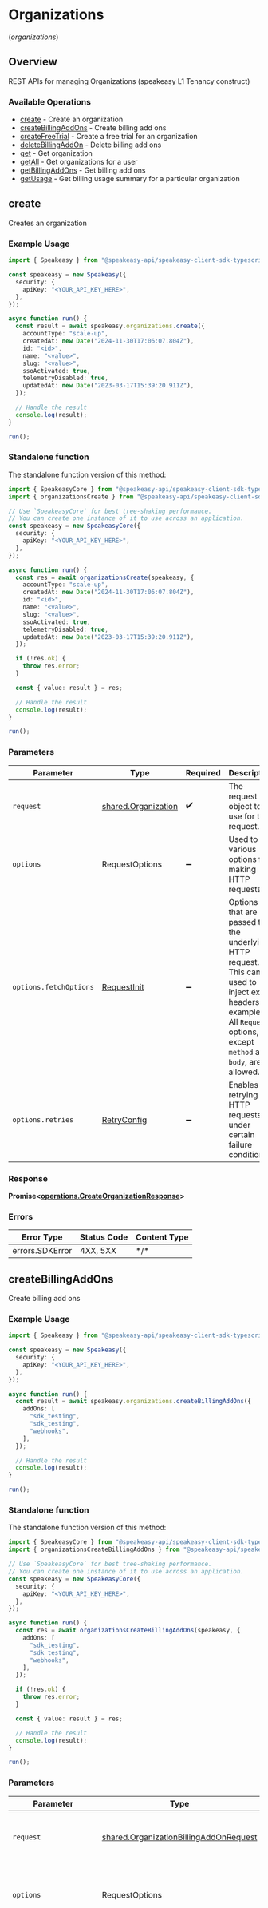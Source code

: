 # Organizations
(*organizations*)

## Overview

REST APIs for managing Organizations (speakeasy L1 Tenancy construct)

### Available Operations

* [create](#create) - Create an organization
* [createBillingAddOns](#createbillingaddons) - Create billing add ons
* [createFreeTrial](#createfreetrial) - Create a free trial for an organization
* [deleteBillingAddOn](#deletebillingaddon) - Delete billing add ons
* [get](#get) - Get organization
* [getAll](#getall) - Get organizations for a user
* [getBillingAddOns](#getbillingaddons) - Get billing add ons
* [getUsage](#getusage) - Get billing usage summary for a particular organization

## create

Creates an organization

### Example Usage

```typescript
import { Speakeasy } from "@speakeasy-api/speakeasy-client-sdk-typescript";

const speakeasy = new Speakeasy({
  security: {
    apiKey: "<YOUR_API_KEY_HERE>",
  },
});

async function run() {
  const result = await speakeasy.organizations.create({
    accountType: "scale-up",
    createdAt: new Date("2024-11-30T17:06:07.804Z"),
    id: "<id>",
    name: "<value>",
    slug: "<value>",
    ssoActivated: true,
    telemetryDisabled: true,
    updatedAt: new Date("2023-03-17T15:39:20.911Z"),
  });

  // Handle the result
  console.log(result);
}

run();
```

### Standalone function

The standalone function version of this method:

```typescript
import { SpeakeasyCore } from "@speakeasy-api/speakeasy-client-sdk-typescript/core.js";
import { organizationsCreate } from "@speakeasy-api/speakeasy-client-sdk-typescript/funcs/organizationsCreate.js";

// Use `SpeakeasyCore` for best tree-shaking performance.
// You can create one instance of it to use across an application.
const speakeasy = new SpeakeasyCore({
  security: {
    apiKey: "<YOUR_API_KEY_HERE>",
  },
});

async function run() {
  const res = await organizationsCreate(speakeasy, {
    accountType: "scale-up",
    createdAt: new Date("2024-11-30T17:06:07.804Z"),
    id: "<id>",
    name: "<value>",
    slug: "<value>",
    ssoActivated: true,
    telemetryDisabled: true,
    updatedAt: new Date("2023-03-17T15:39:20.911Z"),
  });

  if (!res.ok) {
    throw res.error;
  }

  const { value: result } = res;

  // Handle the result
  console.log(result);
}

run();
```

### Parameters

| Parameter                                                                                                                                                                      | Type                                                                                                                                                                           | Required                                                                                                                                                                       | Description                                                                                                                                                                    |
| ------------------------------------------------------------------------------------------------------------------------------------------------------------------------------ | ------------------------------------------------------------------------------------------------------------------------------------------------------------------------------ | ------------------------------------------------------------------------------------------------------------------------------------------------------------------------------ | ------------------------------------------------------------------------------------------------------------------------------------------------------------------------------ |
| `request`                                                                                                                                                                      | [shared.Organization](../../sdk/models/shared/organization.md)                                                                                                                 | :heavy_check_mark:                                                                                                                                                             | The request object to use for the request.                                                                                                                                     |
| `options`                                                                                                                                                                      | RequestOptions                                                                                                                                                                 | :heavy_minus_sign:                                                                                                                                                             | Used to set various options for making HTTP requests.                                                                                                                          |
| `options.fetchOptions`                                                                                                                                                         | [RequestInit](https://developer.mozilla.org/en-US/docs/Web/API/Request/Request#options)                                                                                        | :heavy_minus_sign:                                                                                                                                                             | Options that are passed to the underlying HTTP request. This can be used to inject extra headers for examples. All `Request` options, except `method` and `body`, are allowed. |
| `options.retries`                                                                                                                                                              | [RetryConfig](../../lib/utils/retryconfig.md)                                                                                                                                  | :heavy_minus_sign:                                                                                                                                                             | Enables retrying HTTP requests under certain failure conditions.                                                                                                               |

### Response

**Promise\<[operations.CreateOrganizationResponse](../../sdk/models/operations/createorganizationresponse.md)\>**

### Errors

| Error Type      | Status Code     | Content Type    |
| --------------- | --------------- | --------------- |
| errors.SDKError | 4XX, 5XX        | \*/\*           |

## createBillingAddOns

Create billing add ons

### Example Usage

```typescript
import { Speakeasy } from "@speakeasy-api/speakeasy-client-sdk-typescript";

const speakeasy = new Speakeasy({
  security: {
    apiKey: "<YOUR_API_KEY_HERE>",
  },
});

async function run() {
  const result = await speakeasy.organizations.createBillingAddOns({
    addOns: [
      "sdk_testing",
      "sdk_testing",
      "webhooks",
    ],
  });

  // Handle the result
  console.log(result);
}

run();
```

### Standalone function

The standalone function version of this method:

```typescript
import { SpeakeasyCore } from "@speakeasy-api/speakeasy-client-sdk-typescript/core.js";
import { organizationsCreateBillingAddOns } from "@speakeasy-api/speakeasy-client-sdk-typescript/funcs/organizationsCreateBillingAddOns.js";

// Use `SpeakeasyCore` for best tree-shaking performance.
// You can create one instance of it to use across an application.
const speakeasy = new SpeakeasyCore({
  security: {
    apiKey: "<YOUR_API_KEY_HERE>",
  },
});

async function run() {
  const res = await organizationsCreateBillingAddOns(speakeasy, {
    addOns: [
      "sdk_testing",
      "sdk_testing",
      "webhooks",
    ],
  });

  if (!res.ok) {
    throw res.error;
  }

  const { value: result } = res;

  // Handle the result
  console.log(result);
}

run();
```

### Parameters

| Parameter                                                                                                                                                                      | Type                                                                                                                                                                           | Required                                                                                                                                                                       | Description                                                                                                                                                                    |
| ------------------------------------------------------------------------------------------------------------------------------------------------------------------------------ | ------------------------------------------------------------------------------------------------------------------------------------------------------------------------------ | ------------------------------------------------------------------------------------------------------------------------------------------------------------------------------ | ------------------------------------------------------------------------------------------------------------------------------------------------------------------------------ |
| `request`                                                                                                                                                                      | [shared.OrganizationBillingAddOnRequest](../../sdk/models/shared/organizationbillingaddonrequest.md)                                                                           | :heavy_check_mark:                                                                                                                                                             | The request object to use for the request.                                                                                                                                     |
| `options`                                                                                                                                                                      | RequestOptions                                                                                                                                                                 | :heavy_minus_sign:                                                                                                                                                             | Used to set various options for making HTTP requests.                                                                                                                          |
| `options.fetchOptions`                                                                                                                                                         | [RequestInit](https://developer.mozilla.org/en-US/docs/Web/API/Request/Request#options)                                                                                        | :heavy_minus_sign:                                                                                                                                                             | Options that are passed to the underlying HTTP request. This can be used to inject extra headers for examples. All `Request` options, except `method` and `body`, are allowed. |
| `options.retries`                                                                                                                                                              | [RetryConfig](../../lib/utils/retryconfig.md)                                                                                                                                  | :heavy_minus_sign:                                                                                                                                                             | Enables retrying HTTP requests under certain failure conditions.                                                                                                               |

### Response

**Promise\<[operations.CreateBillingAddOnsResponse](../../sdk/models/operations/createbillingaddonsresponse.md)\>**

### Errors

| Error Type      | Status Code     | Content Type    |
| --------------- | --------------- | --------------- |
| errors.SDKError | 4XX, 5XX        | \*/\*           |

## createFreeTrial

Creates a free trial for an organization

### Example Usage

```typescript
import { Speakeasy } from "@speakeasy-api/speakeasy-client-sdk-typescript";

const speakeasy = new Speakeasy({
  security: {
    apiKey: "<YOUR_API_KEY_HERE>",
  },
});

async function run() {
  const result = await speakeasy.organizations.createFreeTrial();

  // Handle the result
  console.log(result);
}

run();
```

### Standalone function

The standalone function version of this method:

```typescript
import { SpeakeasyCore } from "@speakeasy-api/speakeasy-client-sdk-typescript/core.js";
import { organizationsCreateFreeTrial } from "@speakeasy-api/speakeasy-client-sdk-typescript/funcs/organizationsCreateFreeTrial.js";

// Use `SpeakeasyCore` for best tree-shaking performance.
// You can create one instance of it to use across an application.
const speakeasy = new SpeakeasyCore({
  security: {
    apiKey: "<YOUR_API_KEY_HERE>",
  },
});

async function run() {
  const res = await organizationsCreateFreeTrial(speakeasy);

  if (!res.ok) {
    throw res.error;
  }

  const { value: result } = res;

  // Handle the result
  console.log(result);
}

run();
```

### Parameters

| Parameter                                                                                                                                                                      | Type                                                                                                                                                                           | Required                                                                                                                                                                       | Description                                                                                                                                                                    |
| ------------------------------------------------------------------------------------------------------------------------------------------------------------------------------ | ------------------------------------------------------------------------------------------------------------------------------------------------------------------------------ | ------------------------------------------------------------------------------------------------------------------------------------------------------------------------------ | ------------------------------------------------------------------------------------------------------------------------------------------------------------------------------ |
| `options`                                                                                                                                                                      | RequestOptions                                                                                                                                                                 | :heavy_minus_sign:                                                                                                                                                             | Used to set various options for making HTTP requests.                                                                                                                          |
| `options.fetchOptions`                                                                                                                                                         | [RequestInit](https://developer.mozilla.org/en-US/docs/Web/API/Request/Request#options)                                                                                        | :heavy_minus_sign:                                                                                                                                                             | Options that are passed to the underlying HTTP request. This can be used to inject extra headers for examples. All `Request` options, except `method` and `body`, are allowed. |
| `options.retries`                                                                                                                                                              | [RetryConfig](../../lib/utils/retryconfig.md)                                                                                                                                  | :heavy_minus_sign:                                                                                                                                                             | Enables retrying HTTP requests under certain failure conditions.                                                                                                               |

### Response

**Promise\<[shared.ErrorT](../../sdk/models/shared/errort.md)\>**

### Errors

| Error Type      | Status Code     | Content Type    |
| --------------- | --------------- | --------------- |
| errors.SDKError | 4XX, 5XX        | \*/\*           |

## deleteBillingAddOn

Delete billing add ons

### Example Usage

```typescript
import { Speakeasy } from "@speakeasy-api/speakeasy-client-sdk-typescript";

const speakeasy = new Speakeasy({
  security: {
    apiKey: "<YOUR_API_KEY_HERE>",
  },
});

async function run() {
  const result = await speakeasy.organizations.deleteBillingAddOn({
    addOn: "custom_code_regions",
  });

  // Handle the result
  console.log(result);
}

run();
```

### Standalone function

The standalone function version of this method:

```typescript
import { SpeakeasyCore } from "@speakeasy-api/speakeasy-client-sdk-typescript/core.js";
import { organizationsDeleteBillingAddOn } from "@speakeasy-api/speakeasy-client-sdk-typescript/funcs/organizationsDeleteBillingAddOn.js";

// Use `SpeakeasyCore` for best tree-shaking performance.
// You can create one instance of it to use across an application.
const speakeasy = new SpeakeasyCore({
  security: {
    apiKey: "<YOUR_API_KEY_HERE>",
  },
});

async function run() {
  const res = await organizationsDeleteBillingAddOn(speakeasy, {
    addOn: "custom_code_regions",
  });

  if (!res.ok) {
    throw res.error;
  }

  const { value: result } = res;

  // Handle the result
  console.log(result);
}

run();
```

### Parameters

| Parameter                                                                                                                                                                      | Type                                                                                                                                                                           | Required                                                                                                                                                                       | Description                                                                                                                                                                    |
| ------------------------------------------------------------------------------------------------------------------------------------------------------------------------------ | ------------------------------------------------------------------------------------------------------------------------------------------------------------------------------ | ------------------------------------------------------------------------------------------------------------------------------------------------------------------------------ | ------------------------------------------------------------------------------------------------------------------------------------------------------------------------------ |
| `request`                                                                                                                                                                      | [operations.DeleteBillingAddOnRequest](../../sdk/models/operations/deletebillingaddonrequest.md)                                                                               | :heavy_check_mark:                                                                                                                                                             | The request object to use for the request.                                                                                                                                     |
| `options`                                                                                                                                                                      | RequestOptions                                                                                                                                                                 | :heavy_minus_sign:                                                                                                                                                             | Used to set various options for making HTTP requests.                                                                                                                          |
| `options.fetchOptions`                                                                                                                                                         | [RequestInit](https://developer.mozilla.org/en-US/docs/Web/API/Request/Request#options)                                                                                        | :heavy_minus_sign:                                                                                                                                                             | Options that are passed to the underlying HTTP request. This can be used to inject extra headers for examples. All `Request` options, except `method` and `body`, are allowed. |
| `options.retries`                                                                                                                                                              | [RetryConfig](../../lib/utils/retryconfig.md)                                                                                                                                  | :heavy_minus_sign:                                                                                                                                                             | Enables retrying HTTP requests under certain failure conditions.                                                                                                               |

### Response

**Promise\<[shared.ErrorT](../../sdk/models/shared/errort.md)\>**

### Errors

| Error Type      | Status Code     | Content Type    |
| --------------- | --------------- | --------------- |
| errors.SDKError | 4XX, 5XX        | \*/\*           |

## get

Get information about a particular organization.

### Example Usage

```typescript
import { Speakeasy } from "@speakeasy-api/speakeasy-client-sdk-typescript";

const speakeasy = new Speakeasy({
  security: {
    apiKey: "<YOUR_API_KEY_HERE>",
  },
});

async function run() {
  const result = await speakeasy.organizations.get({
    organizationID: "<id>",
  });

  // Handle the result
  console.log(result);
}

run();
```

### Standalone function

The standalone function version of this method:

```typescript
import { SpeakeasyCore } from "@speakeasy-api/speakeasy-client-sdk-typescript/core.js";
import { organizationsGet } from "@speakeasy-api/speakeasy-client-sdk-typescript/funcs/organizationsGet.js";

// Use `SpeakeasyCore` for best tree-shaking performance.
// You can create one instance of it to use across an application.
const speakeasy = new SpeakeasyCore({
  security: {
    apiKey: "<YOUR_API_KEY_HERE>",
  },
});

async function run() {
  const res = await organizationsGet(speakeasy, {
    organizationID: "<id>",
  });

  if (!res.ok) {
    throw res.error;
  }

  const { value: result } = res;

  // Handle the result
  console.log(result);
}

run();
```

### Parameters

| Parameter                                                                                                                                                                      | Type                                                                                                                                                                           | Required                                                                                                                                                                       | Description                                                                                                                                                                    |
| ------------------------------------------------------------------------------------------------------------------------------------------------------------------------------ | ------------------------------------------------------------------------------------------------------------------------------------------------------------------------------ | ------------------------------------------------------------------------------------------------------------------------------------------------------------------------------ | ------------------------------------------------------------------------------------------------------------------------------------------------------------------------------ |
| `request`                                                                                                                                                                      | [operations.GetOrganizationRequest](../../sdk/models/operations/getorganizationrequest.md)                                                                                     | :heavy_check_mark:                                                                                                                                                             | The request object to use for the request.                                                                                                                                     |
| `options`                                                                                                                                                                      | RequestOptions                                                                                                                                                                 | :heavy_minus_sign:                                                                                                                                                             | Used to set various options for making HTTP requests.                                                                                                                          |
| `options.fetchOptions`                                                                                                                                                         | [RequestInit](https://developer.mozilla.org/en-US/docs/Web/API/Request/Request#options)                                                                                        | :heavy_minus_sign:                                                                                                                                                             | Options that are passed to the underlying HTTP request. This can be used to inject extra headers for examples. All `Request` options, except `method` and `body`, are allowed. |
| `options.retries`                                                                                                                                                              | [RetryConfig](../../lib/utils/retryconfig.md)                                                                                                                                  | :heavy_minus_sign:                                                                                                                                                             | Enables retrying HTTP requests under certain failure conditions.                                                                                                               |

### Response

**Promise\<[operations.GetOrganizationResponse](../../sdk/models/operations/getorganizationresponse.md)\>**

### Errors

| Error Type      | Status Code     | Content Type    |
| --------------- | --------------- | --------------- |
| errors.SDKError | 4XX, 5XX        | \*/\*           |

## getAll

Returns a list of organizations a user has access too

### Example Usage

```typescript
import { Speakeasy } from "@speakeasy-api/speakeasy-client-sdk-typescript";

const speakeasy = new Speakeasy({
  security: {
    apiKey: "<YOUR_API_KEY_HERE>",
  },
});

async function run() {
  const result = await speakeasy.organizations.getAll();

  // Handle the result
  console.log(result);
}

run();
```

### Standalone function

The standalone function version of this method:

```typescript
import { SpeakeasyCore } from "@speakeasy-api/speakeasy-client-sdk-typescript/core.js";
import { organizationsGetAll } from "@speakeasy-api/speakeasy-client-sdk-typescript/funcs/organizationsGetAll.js";

// Use `SpeakeasyCore` for best tree-shaking performance.
// You can create one instance of it to use across an application.
const speakeasy = new SpeakeasyCore({
  security: {
    apiKey: "<YOUR_API_KEY_HERE>",
  },
});

async function run() {
  const res = await organizationsGetAll(speakeasy);

  if (!res.ok) {
    throw res.error;
  }

  const { value: result } = res;

  // Handle the result
  console.log(result);
}

run();
```

### Parameters

| Parameter                                                                                                                                                                      | Type                                                                                                                                                                           | Required                                                                                                                                                                       | Description                                                                                                                                                                    |
| ------------------------------------------------------------------------------------------------------------------------------------------------------------------------------ | ------------------------------------------------------------------------------------------------------------------------------------------------------------------------------ | ------------------------------------------------------------------------------------------------------------------------------------------------------------------------------ | ------------------------------------------------------------------------------------------------------------------------------------------------------------------------------ |
| `options`                                                                                                                                                                      | RequestOptions                                                                                                                                                                 | :heavy_minus_sign:                                                                                                                                                             | Used to set various options for making HTTP requests.                                                                                                                          |
| `options.fetchOptions`                                                                                                                                                         | [RequestInit](https://developer.mozilla.org/en-US/docs/Web/API/Request/Request#options)                                                                                        | :heavy_minus_sign:                                                                                                                                                             | Options that are passed to the underlying HTTP request. This can be used to inject extra headers for examples. All `Request` options, except `method` and `body`, are allowed. |
| `options.retries`                                                                                                                                                              | [RetryConfig](../../lib/utils/retryconfig.md)                                                                                                                                  | :heavy_minus_sign:                                                                                                                                                             | Enables retrying HTTP requests under certain failure conditions.                                                                                                               |

### Response

**Promise\<[operations.GetOrganizationsResponse](../../sdk/models/operations/getorganizationsresponse.md)\>**

### Errors

| Error Type      | Status Code     | Content Type    |
| --------------- | --------------- | --------------- |
| errors.SDKError | 4XX, 5XX        | \*/\*           |

## getBillingAddOns

Get billing add ons

### Example Usage

```typescript
import { Speakeasy } from "@speakeasy-api/speakeasy-client-sdk-typescript";

const speakeasy = new Speakeasy({
  security: {
    apiKey: "<YOUR_API_KEY_HERE>",
  },
});

async function run() {
  const result = await speakeasy.organizations.getBillingAddOns();

  // Handle the result
  console.log(result);
}

run();
```

### Standalone function

The standalone function version of this method:

```typescript
import { SpeakeasyCore } from "@speakeasy-api/speakeasy-client-sdk-typescript/core.js";
import { organizationsGetBillingAddOns } from "@speakeasy-api/speakeasy-client-sdk-typescript/funcs/organizationsGetBillingAddOns.js";

// Use `SpeakeasyCore` for best tree-shaking performance.
// You can create one instance of it to use across an application.
const speakeasy = new SpeakeasyCore({
  security: {
    apiKey: "<YOUR_API_KEY_HERE>",
  },
});

async function run() {
  const res = await organizationsGetBillingAddOns(speakeasy);

  if (!res.ok) {
    throw res.error;
  }

  const { value: result } = res;

  // Handle the result
  console.log(result);
}

run();
```

### Parameters

| Parameter                                                                                                                                                                      | Type                                                                                                                                                                           | Required                                                                                                                                                                       | Description                                                                                                                                                                    |
| ------------------------------------------------------------------------------------------------------------------------------------------------------------------------------ | ------------------------------------------------------------------------------------------------------------------------------------------------------------------------------ | ------------------------------------------------------------------------------------------------------------------------------------------------------------------------------ | ------------------------------------------------------------------------------------------------------------------------------------------------------------------------------ |
| `options`                                                                                                                                                                      | RequestOptions                                                                                                                                                                 | :heavy_minus_sign:                                                                                                                                                             | Used to set various options for making HTTP requests.                                                                                                                          |
| `options.fetchOptions`                                                                                                                                                         | [RequestInit](https://developer.mozilla.org/en-US/docs/Web/API/Request/Request#options)                                                                                        | :heavy_minus_sign:                                                                                                                                                             | Options that are passed to the underlying HTTP request. This can be used to inject extra headers for examples. All `Request` options, except `method` and `body`, are allowed. |
| `options.retries`                                                                                                                                                              | [RetryConfig](../../lib/utils/retryconfig.md)                                                                                                                                  | :heavy_minus_sign:                                                                                                                                                             | Enables retrying HTTP requests under certain failure conditions.                                                                                                               |

### Response

**Promise\<[operations.GetBillingAddOnsResponse](../../sdk/models/operations/getbillingaddonsresponse.md)\>**

### Errors

| Error Type      | Status Code     | Content Type    |
| --------------- | --------------- | --------------- |
| errors.SDKError | 4XX, 5XX        | \*/\*           |

## getUsage

Returns a billing usage summary by target languages for a particular organization

### Example Usage

```typescript
import { Speakeasy } from "@speakeasy-api/speakeasy-client-sdk-typescript";

const speakeasy = new Speakeasy({
  security: {
    apiKey: "<YOUR_API_KEY_HERE>",
  },
});

async function run() {
  const result = await speakeasy.organizations.getUsage();

  // Handle the result
  console.log(result);
}

run();
```

### Standalone function

The standalone function version of this method:

```typescript
import { SpeakeasyCore } from "@speakeasy-api/speakeasy-client-sdk-typescript/core.js";
import { organizationsGetUsage } from "@speakeasy-api/speakeasy-client-sdk-typescript/funcs/organizationsGetUsage.js";

// Use `SpeakeasyCore` for best tree-shaking performance.
// You can create one instance of it to use across an application.
const speakeasy = new SpeakeasyCore({
  security: {
    apiKey: "<YOUR_API_KEY_HERE>",
  },
});

async function run() {
  const res = await organizationsGetUsage(speakeasy);

  if (!res.ok) {
    throw res.error;
  }

  const { value: result } = res;

  // Handle the result
  console.log(result);
}

run();
```

### Parameters

| Parameter                                                                                                                                                                      | Type                                                                                                                                                                           | Required                                                                                                                                                                       | Description                                                                                                                                                                    |
| ------------------------------------------------------------------------------------------------------------------------------------------------------------------------------ | ------------------------------------------------------------------------------------------------------------------------------------------------------------------------------ | ------------------------------------------------------------------------------------------------------------------------------------------------------------------------------ | ------------------------------------------------------------------------------------------------------------------------------------------------------------------------------ |
| `options`                                                                                                                                                                      | RequestOptions                                                                                                                                                                 | :heavy_minus_sign:                                                                                                                                                             | Used to set various options for making HTTP requests.                                                                                                                          |
| `options.fetchOptions`                                                                                                                                                         | [RequestInit](https://developer.mozilla.org/en-US/docs/Web/API/Request/Request#options)                                                                                        | :heavy_minus_sign:                                                                                                                                                             | Options that are passed to the underlying HTTP request. This can be used to inject extra headers for examples. All `Request` options, except `method` and `body`, are allowed. |
| `options.retries`                                                                                                                                                              | [RetryConfig](../../lib/utils/retryconfig.md)                                                                                                                                  | :heavy_minus_sign:                                                                                                                                                             | Enables retrying HTTP requests under certain failure conditions.                                                                                                               |

### Response

**Promise\<[operations.GetOrganizationUsageResponse](../../sdk/models/operations/getorganizationusageresponse.md)\>**

### Errors

| Error Type      | Status Code     | Content Type    |
| --------------- | --------------- | --------------- |
| errors.SDKError | 4XX, 5XX        | \*/\*           |